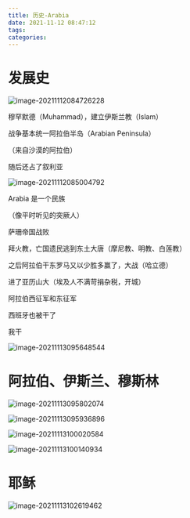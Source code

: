 ```yaml
---
title: 历史-Arabia
date: 2021-11-12 08:47:12
tags:
categories:
---
```




# 发展史

![image-20211112084726228](https://picgo-freejim.oss-cn-beijing.aliyuncs.com/to_upload/image-20211112084726228.png)







穆罕默德（Muhammad），建立伊斯兰教（Islam）

战争基本统一阿拉伯半岛（Arabian Peninsula）

（来自沙漠的阿拉伯）

随后还占了叙利亚



![image-20211112085004792](https://picgo-freejim.oss-cn-beijing.aliyuncs.com/to_upload/image-20211112085004792.png)



Arabia 是一个民族

（像平时听见的突厥人）



萨珊帝国战败

拜火教，亡国遗民逃到东土大唐（摩尼教、明教、白莲教）





之后阿拉伯干东罗马又以少胜多赢了，大战（哈立德）

进了亚历山大（埃及人不满苛捐杂税，开城）



阿拉伯西征军和东征军



西班牙也被干了

我干

![image-20211113095648544](https://picgo-freejim.oss-cn-beijing.aliyuncs.com/to_upload/image-20211113095648544.png)





# 阿拉伯、伊斯兰、穆斯林

![image-20211113095802074](https://picgo-freejim.oss-cn-beijing.aliyuncs.com/to_upload/image-20211113095802074.png)



![image-20211113095936896](https://picgo-freejim.oss-cn-beijing.aliyuncs.com/to_upload/image-20211113095936896.png)

![image-20211113100020584](https://picgo-freejim.oss-cn-beijing.aliyuncs.com/to_upload/image-20211113100020584.png)

![image-20211113100140934](https://picgo-freejim.oss-cn-beijing.aliyuncs.com/to_upload/image-20211113100140934.png)







# 耶稣

![image-20211113102619462](https://picgo-freejim.oss-cn-beijing.aliyuncs.com/to_upload/image-20211113102619462.png)